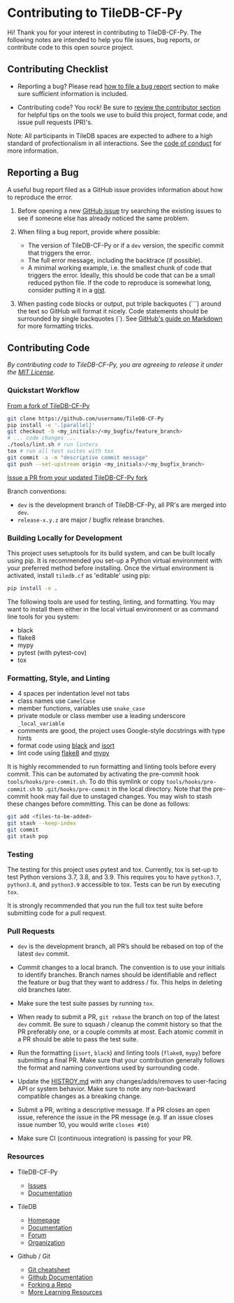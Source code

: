 # Contributing to TileDB-CF-Py

Hi! Thank you for your interest in contributing to TileDB-CF-Py. The following notes are intended to help you file issues, bug reports, or contribute code to this open source project.

## Contributing Checklist

* Reporting a bug?  Please read [how to file a bug report](#reporting-a-bug) section to make sure sufficient information is included.

* Contributing code? You rock! Be sure to [review the contributor section](#contributing-code) for helpful tips on the tools we use to build this project, format code, and issue pull requests (PR)'s.

Note: All participants in TileDB spaces are expected to adhere to a high standard of profectionalism in all interactions. See the [code of conduct](CODE_OF_CONDUCT.md) for more information.

## Reporting a Bug

A useful bug report filed as a GitHub issue provides information about how to reproduce the error.

1. Before opening a new [GitHub issue](https://github.com/TileDB-Inc/TileDB-CF-Py/issues) try searching the existing issues to see if someone else has already noticed the same problem.

2. When filing a bug report, provide where possible:

    * The version of TileDB-CF-Py or if a `dev` version, the specific commit that triggers the error.
    * The full error message, including the backtrace (if possible).
    * A minimal working example, i.e. the smallest chunk of code that triggers the error. Ideally, this should be code that can be a small reduced python file. If the code to reproduce is somewhat long, consider putting it in a [gist](https://gist.github.com).

3. When pasting code blocks or output, put triple backquotes (\`\`\`) around the text so GitHub will format it nicely. Code statements should be surrounded by single backquotes (\`). See [GitHub's guide on Markdown](https://guides.github.com/features/mastering-markdown) for more formatting tricks.

## Contributing Code

*By contributing code to TileDB-CF-Py, you are agreeing to release it under the [MIT License](https://github.com/TileDB-Inc/TileDB/tree/dev/LICENSE).*

### Quickstart Workflow

[From a fork of TileDB-CF-Py](https://help.github.com/articles/fork-a-repo/)

```bash
git clone https://github.com/username/TileDB-CF-Py
pip install -e '.[parallel]'
git checkout -b <my_initials>/<my_bugfix/feature_branch>
# ... code changes ...
./tools/lint.sh # run linters
tox # run all test suites with tox
git commit -a -m "descriptive commit message"
git push --set-upstream origin <my_initials>/<my_bugfix_branch>
```

[Issue a PR from your updated TileDB-CF-Py fork](https://help.github.com/articles/creating-a-pull-request-from-a-fork/)

Branch conventions:

* `dev` is the development branch of TileDB-CF-Py, all PR's are merged into `dev`.
* `release-x.y.z` are major / bugfix release branches.

### Building Locally for Development

This project uses setuptools for its build system, and can be built locally using pip. It is recommended you set-up a Python virtual environment with your preferred method before installing. Once the virtual environment is activated, install `tiledb.cf` as 'editable' using pip:

```bash
pip install -e .
```

The following tools are used for testing, linting, and formatting. You may want to install them either in the local virtual environment or as command line tools for you system:

* black
* flake8
* mypy
* pytest (with pytest-cov)
* tox


### Formatting, Style, and Linting

* 4 spaces per indentation level not tabs
* class names use `CamelCase`
* member functions, variables use `snake_case`
* private module or class member use a leading underscore `_local_variable`
* comments are good, the project uses Google-style docstrings with type hints
* format code using [black](https://pypi.org/project/black/) and [isort](https://pypi.org/project/isort/)
* lint code using [flake8](https://pypi.org/project/flake8/) and [mypy](https://pypi.org/project/mypy/)

It is highly recommended to run formatting and linting tools before every commit. This can be automated by activating the pre-commit hook `tools/hooks/pre-commit.sh`. To do this symlink or copy `tools/hooks/pre-commit.sh` to `.git/hooks/pre-commit` in the local directory. Note that the pre-commit hook may fail due to unstaged changes. You may wish to stash these changes before committing. This can be done as follows:

```bash
git add <files-to-be-added>
git stash --keep-index
git commit
git stash pop
```

### Testing

The testing for this project uses pytest and tox. Currently, tox is set-up to test Python versions 3.7, 3.8, and 3.9. This requires you to have `python3.7`, `python3.8`, and `python3.9` accessible to tox. Tests can be run by executing `tox`.

It is strongly recommended that you run the full tox test suite before submitting code for a pull request.

### Pull Requests

* `dev` is the development branch, all PR’s should be rebased on top of the latest `dev` commit.

* Commit changes to a local branch.  The convention is to use your initials to identify branches.  Branch names should be identifiable and reflect the feature or bug that they want to address / fix. This helps in deleting old branches later.

* Make sure the test suite passes by running `tox`.

* When ready to submit a PR, `git rebase` the branch on top of the latest `dev` commit.  Be sure to squash / cleanup the commit history so that the PR preferably one, or a couple commits at most.  Each atomic commit in a PR should be able to pass the test suite.

* Run the formatting (`isort`, `black`) and linting tools (`flake8`, `mypy`) before submitting a final PR. Make sure that your contribution generally follows the format and naming conventions used by surrounding code.

* Update the [HISTROY.md](HISTORY.md) with any changes/adds/removes to user-facing API or system behavior. Make sure to note any non-backward compatible changes as a breaking change.

* Submit a PR, writing a descriptive message.  If a PR closes an open issue, reference the issue in the PR message (e.g. If an issue closes issue number 10, you would write `closes #10`)

* Make sure CI (continuous integration) is passing for your PR.

### Resources

* TileDB-CF-Py
  * [Issues](https://github.com/TileDB-Inc/TileDB-CF-Py/issues)
  * [Documentation](https://docs.tiledb.com/geospatial)

* TileDB
  * [Homepage](https://tiledb.com)
  * [Documentation](https://docs.tiledb.com/main/)
  * [Forum](https://forum.tiledb.io/)
  * [Organization](https://github.com/TileDB-Inc/)

* Github / Git
  * [Git cheatsheet](https://services.github.com/on-demand/downloads/github-git-cheat-sheet/)
  * [Github Documentation](https://help.github.com/)
  * [Forking a Repo](https://help.github.com/articles/fork-a-repo/)
  * [More Learning Resources](https://help.github.com/articles/git-and-github-learning-resources/)
